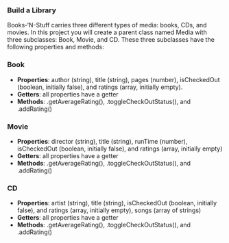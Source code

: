 ### Build a Library

Books-‘N-Stuff carries three different types of media: books, CDs, and movies. In this project you will create a parent class named Media with three subclasses: Book, Movie, and CD. These three subclasses have the following properties and methods:

### Book
* **Properties**: author (string), title (string), pages (number), isCheckedOut (boolean, initially false), and ratings (array, initially empty).
* **Getters**: all properties have a getter
* **Methods**: .getAverageRating(), .toggleCheckOutStatus(), and .addRating()

### Movie
* **Properties**: director (string), title (string), runTime (number), isCheckedOut (boolean, initially false), and ratings (array, initially empty)
* **Getters**: all properties have a getter
* **Methods**: .getAverageRating(), .toggleCheckOutStatus(), and .addRating()

### CD
* **Properties**: artist (string), title (string), isCheckedOut (boolean, initially false), and ratings (array, initially empty), songs (array of strings)
* **Getters**: all properties have a getter
* **Methods**: .getAverageRating(), .toggleCheckOutStatus(), and .addRating()
